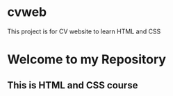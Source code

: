 # cvweb
This project is for CV website to learn HTML and CSS

# Welcome to my Repository
## This is HTML and CSS course
